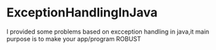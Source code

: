 # ExceptionHandlingInJava
I provided some problems based on excception handling in java,it main purpose is to make your app/program ROBUST 
